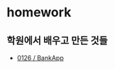 # homework

## 학원에서 배우고 만든 것들
- [0126 / BankApp](https://github.com/tilsong/homework/tree/main/0126_BankApp)